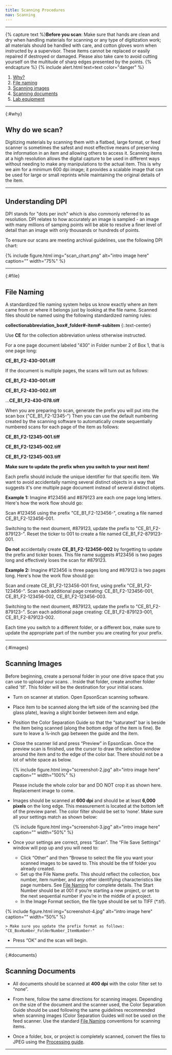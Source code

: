 ```yaml
---
title: Scanning Procedures
nav: Scanning
---
```


-------------------

{% capture text %}**Before you scan**:
Make sure that hands are clean and dry when handling materials for scanning or any type of digitization work; all materials should be handled with care, and cotton gloves worn when instructed by a supervisor. These items cannot be replaced or easily repaired if destroyed or damaged. Please also take care to avoid cutting yourself on the multitude of sharp edges presented by the points. {% endcapture %}
{% include alert.html text=text color="danger" %}

1. [Why?](#why)
2. [File naming](#file)
3. [Scanning images](#images)
4. [Scanning documents](#documents)
5. [Lab equipment](#scanners)

-----------

{:#why}
## Why do we scan?

Digitizing materials by scanning them with a flatbed, large format, or feed scanner is sometimes the safest and most effective means of preserving the information in an item and allowing others to access it. Scanning items at a high resolution allows the digital capture to be used in different ways without needing to make any manipulations to the actual item. This is why we aim for a minimum 600 dpi image; it provides a scalable image that can be used for large or small reprints while maintaining the original details of the item.

-----------

## Understanding DPI

DPI stands for "dots per inch" which is also commonly referred to as resolution. DPI relates to how accurately an image is sampled - an image with many millions of samping points will be able to resolve a finer level of detail than an image with only thousands or hundreds of points.

To ensure our scans are meeting archival guidelines, use the following DPI chart:

{% include figure.html img="scan_chart.png" alt="intro image here" caption="" width="75%" %}

-----------

{:#file}
## File Naming

A standardized file naming system helps us know exactly where an item came from or where it belongs just by looking at the file name. Scanned files should be named using the following standardized naming rules:

**collectionabbreviation_box#_folder#-item#-subitem**
{:.text-center}

Use **CE** for the collection abbreviation unless otherwise instructed.

For a one page document labeled "430" in Folder number 2 of Box 1, that is one page long:

**CE_B1_F2-430-001.tiff**

If the document is multiple pages, the scans will turn out as follows:

**CE_B1_F2-430-001.tiff**

**CE_B1_F2-430-002.tiff**

...**CE_B1_F2-430-078.tiff**

When you are preparing to scan, generate the prefix you will put into the scan box ("CE_B1_F2-12345-") Then you can use the default numbering created by the scanning software to automatically create sequentially numbered scans for each page of the item as follows:

**CE_B1_F2-12345-001.tiff**

**CE_B1_F2-12345-002.tiff**

**CE_B1_F2-12345-003.tiff**

**Make sure to update the prefix when you switch to your next item!** 

Each prefix should include the unique identifier for that specific item. We want to avoid accidentally naming several distinct objects in a way that suggests it's one multiple page document instead of several distinct objets. 

**Example 1:** Imagine #123456 and #879123 are each one page long letters. Here's how the work flow should go:

Scan #123456 using the prefix "CE_B1_F2-123456-", creating a file named CE_B1_F2-123456-001.

Switching to the next doument, #879123, update the prefix to "CE_B1_F2-879123-". Reset the ticker to 001 to create a file named CE_B1_F2-879123-001.

**Do not** accidentally create **CE_B1_F2-123456-002** by forgetting to update the prefix and ticker boxes. This file name suggests #123456 is two pages long and effectively loses the scan for #879123.

**Example 2:** Imagine #123456 is three pages long and #879123 is two pages long. Here's how the work flow should go:

Scan and create CE_B1_F2-123456-001 first, using prefix "CE_B1_F2-123456-". 
Scan each additional page creating: 
CE_B1_F2-123456-001, 
CE_B1_F2-123456-002, 
CE_B1_F2-123456-003.  

Switching to the next doument, #879123, update the prefix to "CE_B1_F2-879123-". Scan each additional page creating: 
CE_B1_F2-879123-001, 
CE_B1_F2-879123-002.

Each time you switch to a different folder, or a different box, make sure to update the appropriate part of the number you are creating for your prefix.

------------

{:#images}
## Scanning Images

Before beginning, create a personal folder in your one drive space that you can use to upload your scans. <This needs some more work>. Inside that folder, create another folder called 'tif'. This folder will be the destination for your initial scans.

- Turn on scanner at station. Open EpsonScan scanning software. 

- Place item to be scanned along the left side of the scanning bed (the glass plate), leaving a slight border between item and edge. 

- Position the Color Separation Guide so that the “saturated” bar is beside the item being scanned (along the bottom edge of the item is fine). Be sure to leave a ⅛-inch gap between the guide and the item.

- Close the scanner lid and press “Preview” in EpsonScan. Once the preview scan is finished, use the cursor to draw the selection window around the item and to the edge of the color bar. There should not be a lot of white space as below.

    {% include figure.html img="screenshot-2.jpg" alt="intro image here" caption="" width="100%" %}
    
    Please include the whole color bar and DO NOT crop it as shown here. 
    Replacement image to come.
    
- Images should be scanned at **600 dpi** and should be at least **6,000 pixels** on the long edge. This measurement is located at the bottom left of the preview panel. The color filter should be set to ‘none’. Make sure all your settings match as shown below:

    {% include figure.html img="screenshot-3.jpg" alt="intro image here" caption="" width="50%" %}

- Once your settings are correct, press “Scan”. The “File Save Settings” window will pop up and you will need to:
    - Click “Other” and then “Browse to select the file you want your scanned images to be saved to. This should be the tif folder you already created.
    - Set up the File Name prefix. This should reflect the collection, box number, item number, and any other identifying characteristics like page numbers. See [File Naming](https://uidaholib.github.io/dds-student-workflow/content/1-scanning.html#file) for complete details. The Start Number should be at 001 if you’re starting a new project, or set to the next sequential number if you’re in the middle of a project. 
    - In the Image Format section, the file type should be set to TIFF (*.tif).

{% include figure.html img="screenshot-4.jpg" alt="intro image here" caption="" width="50%" %}

    > Make sure you update the prefix format as follows: "CE_BoxNumber_FolderNumber_ItemNumber-"

- Press “OK” and the scan will begin. 

-------------

{:#documents}
## Scanning Documents

- All documents should be scanned at **400 dpi** with the color filter set to “none”. 

- From here, follow the same directions for scanning images. Depending on the size of the document and the scanner used, the Color Separation Guide should be used following the same guidelines recommended when scanning images (Color Separation Guides will not be used on the feed scanner. Use the standard [File Naming](https://awbla.github.io/awbla-student-workflow/content/1-scanning.html#file) conventions for scanning items.

- Once a folder, box, or project is completely scanned, convert the files to JPEG using the [Processing guide](https://awbla.github.io/awbla-student-workflow/content/4-processing.html). 

--------------

